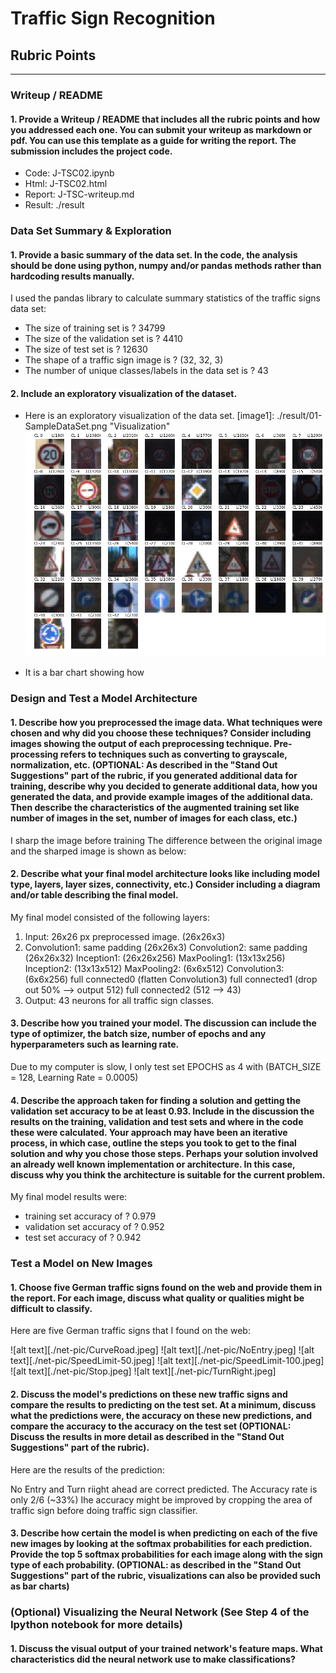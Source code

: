 # **Traffic Sign Recognition** 


## Rubric Points


---
### Writeup / README
#### 1. Provide a Writeup / README that includes all the rubric points and how you addressed each one. You can submit your writeup as markdown or pdf. You can use this template as a guide for writing the report. The submission includes the project code.

* Code:   J-TSC02.ipynb
* Html:   J-TSC02.html
* Report: J-TSC-writeup.md
* Result: ./result

### Data Set Summary & Exploration

#### 1. Provide a basic summary of the data set. In the code, the analysis should be done using python, numpy and/or pandas methods rather than hardcoding results manually.

I used the pandas library to calculate summary statistics of the traffic
signs data set:

* The size of training set is ? 34799
* The size of the validation set is ? 4410
* The size of test set is ? 12630
* The shape of a traffic sign image is ? (32, 32, 3)
* The number of unique classes/labels in the data set is ? 43

#### 2. Include an exploratory visualization of the dataset.

* Here is an exploratory visualization of the data set. 
[image1]: ./result/01-SampleDataSet.png "Visualization"
![Alt text](/result/01-SampleDataSet.png "Visualization")

* It is a bar chart showing how 

[image2]: ./result/02-BarChart.png "Bar Chart"

### Design and Test a Model Architecture

#### 1. Describe how you preprocessed the image data. What techniques were chosen and why did you choose these techniques? Consider including images showing the output of each preprocessing technique. Pre-processing refers to techniques such as converting to grayscale, normalization, etc. (OPTIONAL: As described in the "Stand Out Suggestions" part of the rubric, if you generated additional data for training, describe why you decided to generate additional data, how you generated the data, and provide example images of the additional data. Then describe the characteristics of the augmented training set like number of images in the set, number of images for each class, etc.)

I sharp the image before training
The difference between the original image and the sharped image is shown as below:

[image3]: ./result/03-ProcessedImage.png "PreProcessed Image"


#### 2. Describe what your final model architecture looks like including model type, layers, layer sizes, connectivity, etc.) Consider including a diagram and/or table describing the final model.

My final model consisted of the following layers:

1. Input:        26x26 px preprocessed image.             (26x26x3)
2. Convolution1: same padding (26x26x3)
   Convolution2: same padding (26x26x32)
   Inception1:   (26x26x256)
   MaxPooling1:  (13x13x256)
   Inception2:   (13x13x512)
   MaxPooling2:  (6x6x512)
   Convolution3: (6x6x256)
   full connected0 (flatten Convolution3)
   full connected1 (drop out 50% --> output 512)
   full connected2 (512 --> 43)
2. Output:       43 neurons for all traffic sign classes.

 

#### 3. Describe how you trained your model. The discussion can include the type of optimizer, the batch size, number of epochs and any hyperparameters such as learning rate.

Due to my computer is slow, I only test set EPOCHS as 4 with (BATCH_SIZE = 128, Learning Rate = 0.0005)

#### 4. Describe the approach taken for finding a solution and getting the validation set accuracy to be at least 0.93. Include in the discussion the results on the training, validation and test sets and where in the code these were calculated. Your approach may have been an iterative process, in which case, outline the steps you took to get to the final solution and why you chose those steps. Perhaps your solution involved an already well known implementation or architecture. In this case, discuss why you think the architecture is suitable for the current problem.

My final model results were:
* training set accuracy of ? 0.979
* validation set accuracy of ? 0.952
* test set accuracy of ? 0.942


### Test a Model on New Images

#### 1. Choose five German traffic signs found on the web and provide them in the report. For each image, discuss what quality or qualities might be difficult to classify.

Here are five German traffic signs that I found on the web:

[image3]: ./result/04-NetPic.png "Six German traffic signs found on the web"

![alt text][./net-pic/CurveRoad.jpeg] 
![alt text][./net-pic/NoEntry.jpeg] 
![alt text][./net-pic/SpeedLimit-50.jpeg] 
![alt text][./net-pic/SpeedLimit-100.jpeg] 
![alt text][./net-pic/Stop.jpeg]
![alt text][./net-pic/TurnRight.jpeg]



#### 2. Discuss the model's predictions on these new traffic signs and compare the results to predicting on the test set. At a minimum, discuss what the predictions were, the accuracy on these new predictions, and compare the accuracy to the accuracy on the test set (OPTIONAL: Discuss the results in more detail as described in the "Stand Out Suggestions" part of the rubric).

Here are the results of the prediction:

[image4]: ./result/05-PredictResult.png "Prediction result for traffic signs found on the web"

No Entry and Turn riight ahead are correct predicted.
The Accuracy rate is only 2/6 (~33%)
Ihe accuracy might be improved by cropping the area of traffic sign before doing traffic sign classifier. 

#### 3. Describe how certain the model is when predicting on each of the five new images by looking at the softmax probabilities for each prediction. Provide the top 5 softmax probabilities for each image along with the sign type of each probability. (OPTIONAL: as described in the "Stand Out Suggestions" part of the rubric, visualizations can also be provided such as bar charts)

[image5]: ./result/06-Top5.png "Top 5 probabilities for each image"

### (Optional) Visualizing the Neural Network (See Step 4 of the Ipython notebook for more details)
#### 1. Discuss the visual output of your trained network's feature maps. What characteristics did the neural network use to make classifications?


